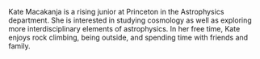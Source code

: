 Kate Macakanja is a rising junior at Princeton in the Astrophysics department. She is interested in studying cosmology as well as exploring more interdisciplinary elements of astrophysics. In her free time, Kate enjoys rock climbing, being outside, and spending time with friends and family.
